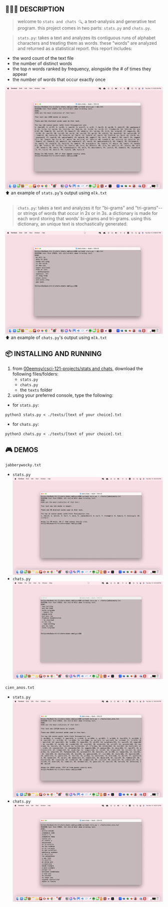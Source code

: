 ## 👩🏻‍💻 DESCRIPTION
> welcome to `stats and chats 🔍`, a text-analysis and generative text program. this project comes in two parts: `stats.py` and `chats.py`.

> `stats.py`: takes a text and analyzes its contiguous runs of alphabet characters and treating them as words. these "words" are analyzed and returned as a statistical report.
this report includes:
* the word count of the text file
* the number of distinct words
* the top _n_ words ranked by frequency, alongside the # of times they appear
* the number of words that occur exactly once

![](./visuals/mlk-stats)
⬆️ an example of `stats.py`'s output using `mlk.txt`
<br>
<br>
> `chats.py`: takes a text and analyzes it for "bi-grams" and "tri-grams"-- or strings of words that occur in 2s or in 3s. a dictionary is made for each word storing that words' bi-grams and tri-grams. using this dictionary, an unique text is stochastically generated.

![](./visuals/mlk-chats)
⬆️ an example of `chats.py`'s output using `mlk.txt`

##  📦 INSTALLING AND RUNNING 
1. from [00eemsy/csci-121-projects/stats and chats](https://github.com/00eemsy/csci-121-projects/tree/main/stats%20and%20chats), download the following files/folders:
   * `stats.py`
   * `chats.py`
   * the `texts` folder
2. using your preferred console, type the following:
* for `stats.py`:
```
python3 stats.py < ./texts/[text of your choice].txt
```
* for `chats.py`:
```
python3 chats.py < ./texts/[text of your choice].txt
```  
   

## 🎮 DEMOS 
`jabberywocky.txt`
* `stats.py`
  ![](./visuals/jabberywocky-stats)
* `chats.py`
  ![](./visuals/jabberywocky-chats)

`cien_anos.txt`
* `stats.py`
  ![](./visuals/cien-anos-stats)
* `chats.py`
  ![](./visuals/cien-anos-chats)
